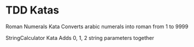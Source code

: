 TDD Katas
===================

Roman Numerals Kata
Converts arabic numerals into roman from 1 to 9999

StringCalculator Kata
Adds 0, 1, 2 string parameters together